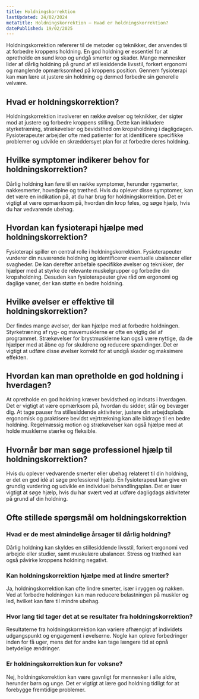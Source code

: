 ```yaml
---
title: Holdningskorrektion
lastUpdated: 24/02/2024
metaTitle: Holdningskorrektion – Hvad er holdningskorrektion?
datePublished: 19/02/2025
---
```


Holdningskorrektion refererer til de metoder og teknikker, der anvendes til at forbedre kroppens holdning. En god holdning er essentiel for at opretholde en sund krop og undgå smerter og skader. Mange mennesker lider af dårlig holdning på grund af stillesiddende livsstil, forkert ergonomi og manglende opmærksomhed på kroppens position. Gennem fysioterapi kan man lære at justere sin holdning og dermed forbedre sin generelle velvære.

## Hvad er holdningskorrektion?

Holdningskorrektion involverer en række øvelser og teknikker, der sigter mod at justere og forbedre kroppens stilling. Dette kan inkludere styrketræning, strækøvelser og bevidsthed om kropsholdning i dagligdagen. Fysioterapeuter arbejder ofte med patienter for at identificere specifikke problemer og udvikle en skræddersyet plan for at forbedre deres holdning.

## Hvilke symptomer indikerer behov for holdningskorrektion?

Dårlig holdning kan føre til en række symptomer, herunder rygsmerter, nakkesmerter, hovedpine og træthed. Hvis du oplever disse symptomer, kan det være en indikation på, at du har brug for holdningskorrektion. Det er vigtigt at være opmærksom på, hvordan din krop føles, og søge hjælp, hvis du har vedvarende ubehag.

## Hvordan kan fysioterapi hjælpe med holdningskorrektion?

Fysioterapi spiller en central rolle i holdningskorrektion. Fysioterapeuter vurderer din nuværende holdning og identificerer eventuelle ubalancer eller svagheder. De kan derefter anbefale specifikke øvelser og teknikker, der hjælper med at styrke de relevante muskelgrupper og forbedre din kropsholdning. Desuden kan fysioterapeuter give råd om ergonomi og daglige vaner, der kan støtte en bedre holdning.

## Hvilke øvelser er effektive til holdningskorrektion?

Der findes mange øvelser, der kan hjælpe med at forbedre holdningen. Styrketræning af ryg- og mavemusklerne er ofte en vigtig del af programmet. Strækøvelser for brystmusklerne kan også være nyttige, da de hjælper med at åbne op for skuldrene og reducere spændinger. Det er vigtigt at udføre disse øvelser korrekt for at undgå skader og maksimere effekten.

## Hvordan kan man opretholde en god holdning i hverdagen?

At opretholde en god holdning kræver bevidsthed og indsats i hverdagen. Det er vigtigt at være opmærksom på, hvordan du sidder, står og bevæger dig. At tage pauser fra stillesiddende aktiviteter, justere din arbejdsplads ergonomisk og praktisere bevidst vejrtrækning kan alle bidrage til en bedre holdning. Regelmæssig motion og strækøvelser kan også hjælpe med at holde musklerne stærke og fleksible.

## Hvornår bør man søge professionel hjælp til holdningskorrektion?

Hvis du oplever vedvarende smerter eller ubehag relateret til din holdning, er det en god idé at søge professionel hjælp. En fysioterapeut kan give en grundig vurdering og udvikle en individuel behandlingsplan. Det er især vigtigt at søge hjælp, hvis du har svært ved at udføre dagligdags aktiviteter på grund af din holdning.

## Ofte stillede spørgsmål om holdningskorrektion

### Hvad er de mest almindelige årsager til dårlig holdning?

Dårlig holdning kan skyldes en stillesiddende livsstil, forkert ergonomi ved arbejde eller studier, samt muskulære ubalancer. Stress og træthed kan også påvirke kroppens holdning negativt.

### Kan holdningskorrektion hjælpe med at lindre smerter?

Ja, holdningskorrektion kan ofte lindre smerter, især i ryggen og nakken. Ved at forbedre holdningen kan man reducere belastningen på muskler og led, hvilket kan føre til mindre ubehag.

### Hvor lang tid tager det at se resultater fra holdningskorrektion?

Resultaterne fra holdningskorrektion kan variere afhængigt af individets udgangspunkt og engagement i øvelserne. Nogle kan opleve forbedringer inden for få uger, mens det for andre kan tage længere tid at opnå betydelige ændringer.

### Er holdningskorrektion kun for voksne?

Nej, holdningskorrektion kan være gavnligt for mennesker i alle aldre, herunder børn og unge. Det er vigtigt at lære god holdning tidligt for at forebygge fremtidige problemer.
